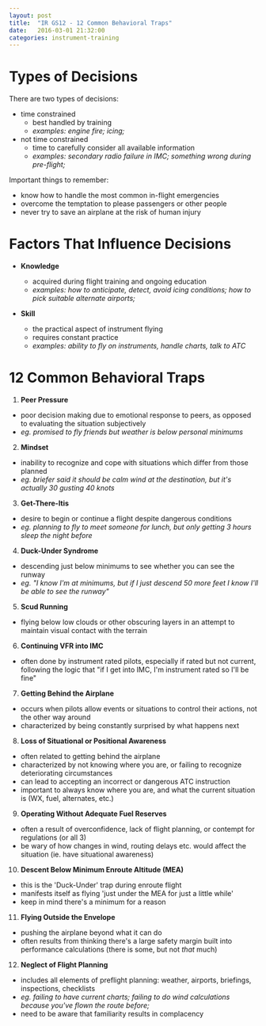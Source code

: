 ```yaml
---
layout: post
title:  "IR GS12 - 12 Common Behavioral Traps"
date:   2016-03-01 21:32:00
categories: instrument-training
---
```


# Types of Decisions

There are two types of decisions:

 - time constrained
   - best handled by training
   - *examples: engine fire; icing;*
 - not time constrained
   - time to carefully consider all available information
   - *examples: secondary radio failure in IMC; something wrong during pre-flight;*

Important things to remember:

 - know how to handle the most common in-flight emergencies
 - overcome the temptation to please passengers or other people
 - never try to save an airplane at the risk of human injury

# Factors That Influence Decisions

 - **Knowledge**
   - acquired during flight training and ongoing education
   - *examples: how to anticipate, detect, avoid icing conditions; how to pick suitable alternate airports;*

 - **Skill**
   - the practical aspect of instrument flying
   - requires constant practice
   - *examples: ability to fly on instruments, handle charts, talk to ATC*

# 12 Common Behavioral Traps

 1. **Peer Pressure**
   - poor decision making due to emotional response to peers, as opposed to evaluating the situation subjectively
   - *eg. promised to fly friends but weather is below personal minimums*
 2. **Mindset**
   - inability to recognize and cope with situations which differ from those planned
   - *eg. briefer said it should be calm wind at the destination, but it's actually 30 gusting 40 knots*
 3. **Get-There-Itis**
   - desire to begin or continue a flight despite dangerous conditions
   - *eg. planning to fly to meet someone for lunch, but only getting 3 hours sleep the night before*
 4. **Duck-Under Syndrome**
   - descending just below minimums to see whether you can see the runway
   - *eg. "I know I'm at minimums, but if I just descend 50 more feet I know I'll be able to see the runway"*
 5. **Scud Running**
   - flying below low clouds or other obscuring layers in an attempt to maintain visual contact with the terrain
 6. **Continuing VFR into IMC**
   - often done by instrument rated pilots, especially if rated but not current, following the logic that "if I get into IMC, I'm instrument rated so I'll be fine"
 7. **Getting Behind the Airplane**
   - occurs when pilots allow events or situations to control their actions, not the other way around
   - characterized by being constantly surprised by what happens next
 8. **Loss of Situational or Positional Awareness**
   - often related to getting behind the airplane
   - characterized by not knowing where you are, or failing to recognize deteriorating circumstances
   - can lead to accepting an incorrect or dangerous ATC instruction
   - important to always know where you are, and what the current situation is (WX, fuel, alternates, etc.)
 9. **Operating Without Adequate Fuel Reserves**
   - often a result of overconfidence, lack of flight planning, or contempt for regulations (or all 3)
   - be wary of how changes in wind, routing delays etc. would affect the situation (ie. have situational awareness)
 10. **Descent Below Minimum Enroute Altitude (MEA)**
   - this is the 'Duck-Under' trap during enroute flight
   - manifests itself as flying 'just under the MEA for just a little while'
   - keep in mind there's a minimum for a reason
 11. **Flying Outside the Envelope**
   - pushing the airplane beyond what it can do
   - often results from thinking there's a large safety margin built into performance calculations (there is some, but not *that* much)
 12. **Neglect of Flight Planning**
   - includes all elements of preflight planning: weather, airports, briefings, inspections, checklists
   - *eg. failing to have current charts; failing to do wind calculations because you've flown the route before;*
   - need to be aware that familiarity results in complacency
